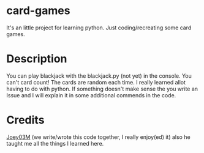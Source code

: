 # card-games
It's an little project for learning python. Just coding/recreating some card games.

# Description
You can play blackjack with the blackjack.py (not yet) in the console. You can't card count! The cards are random each time. I really learned allot having to do with python. If something doesn't make sense the you write an Issue and I will explain it in some additional commends in the code.

# Credits
[Joey03M](https://github.com/Joey03M) (we write/wrote this code together, I really enjoy(ed) it) also he taught me all the things I learned here.